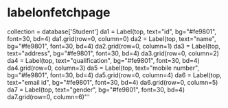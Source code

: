 # labelonfetchpage
 collection = database['Student']
   da1 = Label(top, text="id", bg="#fe9801", font=30, bd=4)
    da1.grid(row=0, column=0)
    da2 = Label(top, text="name", bg="#fe9801", font=30, bd=4)
    da2.grid(row=0, column=1)
    da3 = Label(top, text="address", bg="#fe9801", font=30, bd=4)
    da3.grid(row=0, column=2)
    da4 = Label(top, text="qualification", bg="#fe9801", font=30, bd=4)
    da4.grid(row=0, column=3)
    da5 = Label(top, text="mobile number", bg="#fe9801", font=30, bd=4)
    da5.grid(row=0, column=4)
    da6 = Label(top, text="email id", bg="#fe9801", font=30, bd=4)
    da6.grid(row=0, column=5)
    da7 = Label(top, text="gender", bg="#fe9801", font=30, bd=4)
    da7.grid(row=0, column=6)'''
